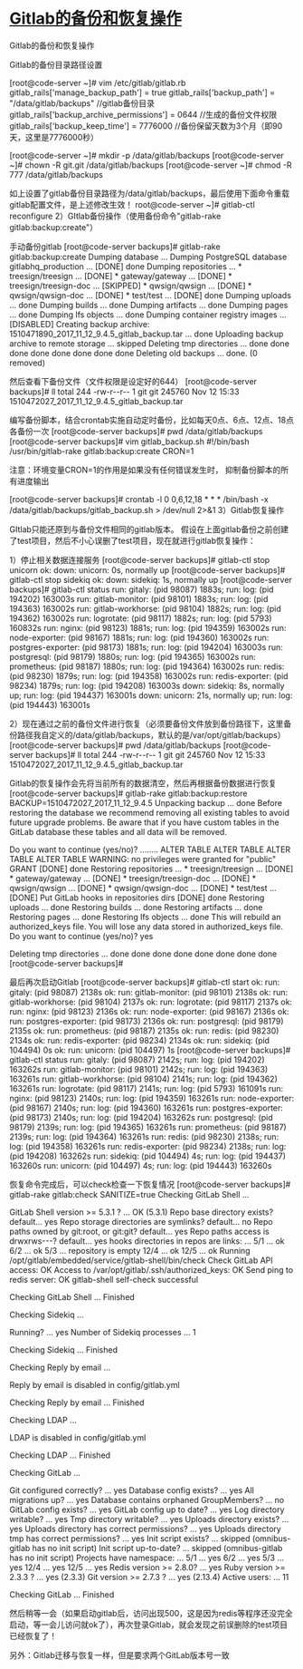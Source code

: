 [Gitlab的备份和恢复操作](https://www.cnblogs.com/blog-lhong/p/12880915.html)
====================================================================

Gitlab的备份和恢复操作

Gitlab的备份目录路径设置

\[root@code\-server ~\]# vim /etc/gitlab/gitlab.rb
gitlab\_rails\['manage\_backup\_path'\] = true
gitlab\_rails\['backup\_path'\] = "/data/gitlab/backups"    //gitlab备份目录
gitlab\_rails\['backup\_archive\_permissions'\] = 0644       //生成的备份文件权限
gitlab\_rails\['backup\_keep\_time'\] = 7776000              //备份保留天数为3个月（即90天，这里是7776000秒）

\[root@code\-server ~\]# mkdir -p /data/gitlab/backups
\[root@code\-server ~\]# chown -R git.git /data/gitlab/backups
\[root@code\-server ~\]# chmod -R 777 /data/gitlab/backups

如上设置了gitlab备份目录路径为/data/gitlab/backups，最后使用下面命令重载gitlab配置文件，是上述修改生效！
root@code\-server ~\]# gitlab-ctl reconfigure
2）GItlab备份操作（使用备份命令"gitlab-rake gitlab:backup:create"）


手动备份gitlab
\[root@code\-server backups\]# gitlab-rake gitlab:backup:create
Dumping database ...
Dumping PostgreSQL database gitlabhq\_production ... \[DONE\]
done
Dumping repositories ...
 \* treesign/treesign ... \[DONE\]
 \* gateway/gateway ... \[DONE\]
 \* treesign/treesign-doc ... \[SKIPPED\]
 \* qwsign/qwsign ... \[DONE\]
 \* qwsign/qwsign-doc ... \[DONE\]
 \* test/test ... \[DONE\]
done
Dumping uploads ...
done
Dumping builds ...
done
Dumping artifacts ...
done
Dumping pages ...
done
Dumping lfs objects ...
done
Dumping container registry images ...
\[DISABLED\]
Creating backup archive: 1510471890\_2017\_11\_12\_9.4.5\_gitlab\_backup.tar ... done
Uploading backup archive to remote storage  ... skipped
Deleting tmp directories ... done
done
done
done
done
done
done
done
Deleting old backups ... done. (0 removed)

然后查看下备份文件（文件权限是设定好的644）
\[root@code\-server backups\]# ll
total 244
-rw-r--r-- 1 git git 245760 Nov 12 15:33 1510472027\_2017\_11\_12\_9.4.5\_gitlab\_backup.tar

编写备份脚本，结合crontab实施自动定时备份，比如每天0点、6点、12点、18点各备份一次
\[root@code\-server backups\]# pwd
/data/gitlab/backups
\[root@code\-server backups\]# vim gitlab\_backup.sh
#!/bin/bash
/usr/bin/gitlab-rake gitlab:backup:create CRON=1

注意：环境变量CRON\=1的作用是如果没有任何错误发生时， 抑制备份脚本的所有进度输出

\[root@code\-server backups\]# crontab -l
0 0,6,12,18 \* \* \* /bin/bash -x /data/gitlab/backups/gitlab\_backup.sh > /dev/null 2\>&1
3）Gitlab恢复操作

GItlab只能还原到与备份文件相同的gitlab版本。
假设在上面gitlab备份之前创建了test项目，然后不小心误删了test项目，现在就进行gitlab恢复操作：

1）停止相关数据连接服务
\[root@code\-server backups\]# gitlab-ctl stop unicorn
ok: down: unicorn: 0s, normally up
\[root@code\-server backups\]# gitlab-ctl stop sidekiq
ok: down: sidekiq: 1s, normally up
\[root@code\-server backups\]# gitlab-ctl status
run: gitaly: (pid 98087) 1883s; run: log: (pid 194202) 163003s
run: gitlab\-monitor: (pid 98101) 1883s; run: log: (pid 194363) 163002s
run: gitlab\-workhorse: (pid 98104) 1882s; run: log: (pid 194362) 163002s
run: logrotate: (pid 98117) 1882s; run: log: (pid 5793) 160832s
run: nginx: (pid 98123) 1881s; run: log: (pid 194359) 163002s
run: node\-exporter: (pid 98167) 1881s; run: log: (pid 194360) 163002s
run: postgres\-exporter: (pid 98173) 1881s; run: log: (pid 194204) 163003s
run: postgresql: (pid 98179) 1880s; run: log: (pid 194365) 163002s
run: prometheus: (pid 98187) 1880s; run: log: (pid 194364) 163002s
run: redis: (pid 98230) 1879s; run: log: (pid 194358) 163002s
run: redis\-exporter: (pid 98234) 1879s; run: log: (pid 194208) 163003s
down: sidekiq: 8s, normally up; run: log: (pid 194437) 163001s
down: unicorn: 21s, normally up; run: log: (pid 194443) 163001s

2）现在通过之前的备份文件进行恢复（必须要备份文件放到备份路径下，这里备份路径我自定义的/data/gitlab/backups，默认的是/var/opt/gitlab/backups）
\[root@code\-server backups\]# pwd
/data/gitlab/backups
\[root@code\-server backups\]# ll
total 244
-rw-r--r-- 1 git git 245760 Nov 12 15:33 1510472027\_2017\_11\_12\_9.4.5\_gitlab\_backup.tar

Gitlab的恢复操作会先将当前所有的数据清空，然后再根据备份数据进行恢复
\[root@code\-server backups\]# gitlab-rake gitlab:backup:restore BACKUP=1510472027\_2017\_11\_12\_9.4.5
Unpacking backup ... done
Before restoring the database we recommend removing all existing
tables to avoid future upgrade problems. Be aware that if you have
custom tables in the GitLab database these tables and all data will be
removed.

Do you want to continue (yes/no)?
........
ALTER TABLE
ALTER TABLE
ALTER TABLE
ALTER TABLE
WARNING:  no privileges were granted for "public"
GRANT
\[DONE\]
done
Restoring repositories ...
 \* treesign/treesign ... \[DONE\]
 \* gateway/gateway ... \[DONE\]
 \* treesign/treesign-doc ... \[DONE\]
 \* qwsign/qwsign ... \[DONE\]
 \* qwsign/qwsign-doc ... \[DONE\]
 \* test/test ... \[DONE\]
Put GitLab hooks in repositories dirs \[DONE\]
done
Restoring uploads ...
done
Restoring builds ...
done
Restoring artifacts ...
done
Restoring pages ...
done
Restoring lfs objects ...
done
This will rebuild an authorized\_keys file.
You will lose any data stored in authorized\_keys file.
Do you want to continue (yes/no)? yes


Deleting tmp directories ... done
done
done
done
done
done
done
done
\[root@code\-server backups\]#

最后再次启动Gitlab
\[root@code\-server backups\]# gitlab-ctl start
ok: run: gitaly: (pid 98087) 2138s
ok: run: gitlab\-monitor: (pid 98101) 2138s
ok: run: gitlab\-workhorse: (pid 98104) 2137s
ok: run: logrotate: (pid 98117) 2137s
ok: run: nginx: (pid 98123) 2136s
ok: run: node\-exporter: (pid 98167) 2136s
ok: run: postgres\-exporter: (pid 98173) 2136s
ok: run: postgresql: (pid 98179) 2135s
ok: run: prometheus: (pid 98187) 2135s
ok: run: redis: (pid 98230) 2134s
ok: run: redis\-exporter: (pid 98234) 2134s
ok: run: sidekiq: (pid 104494) 0s
ok: run: unicorn: (pid 104497) 1s
\[root@code\-server backups\]# gitlab-ctl status
run: gitaly: (pid 98087) 2142s; run: log: (pid 194202) 163262s
run: gitlab\-monitor: (pid 98101) 2142s; run: log: (pid 194363) 163261s
run: gitlab\-workhorse: (pid 98104) 2141s; run: log: (pid 194362) 163261s
run: logrotate: (pid 98117) 2141s; run: log: (pid 5793) 161091s
run: nginx: (pid 98123) 2140s; run: log: (pid 194359) 163261s
run: node\-exporter: (pid 98167) 2140s; run: log: (pid 194360) 163261s
run: postgres\-exporter: (pid 98173) 2140s; run: log: (pid 194204) 163262s
run: postgresql: (pid 98179) 2139s; run: log: (pid 194365) 163261s
run: prometheus: (pid 98187) 2139s; run: log: (pid 194364) 163261s
run: redis: (pid 98230) 2138s; run: log: (pid 194358) 163261s
run: redis\-exporter: (pid 98234) 2138s; run: log: (pid 194208) 163262s
run: sidekiq: (pid 104494) 4s; run: log: (pid 194437) 163260s
run: unicorn: (pid 104497) 4s; run: log: (pid 194443) 163260s

恢复命令完成后，可以check检查一下恢复情况
\[root@code\-server backups\]# gitlab-rake gitlab:check SANITIZE=true
Checking GitLab Shell ...

GitLab Shell version \>= 5.3.1 ? ... OK (5.3.1)
Repo base directory exists?
default... yes
Repo storage directories are symlinks?
default... no
Repo paths owned by git:root, or git:git?
default... yes
Repo paths access is drwxrws\---?
default... yes
hooks directories in repos are links: ...
5/1 ... ok
6/2 ... ok
5/3 ... repository is empty
12/4 ... ok
12/5 ... ok
Running /opt/gitlab/embedded/service/gitlab-shell/bin/check
Check GitLab API access: OK
Access to /var/opt/gitlab/.ssh/authorized\_keys: OK
Send ping to redis server: OK
gitlab\-shell self-check successful

Checking GitLab Shell ... Finished

Checking Sidekiq ...

Running? ... yes
Number of Sidekiq processes ... 1

Checking Sidekiq ... Finished

Checking Reply by email ...

Reply by email is disabled in config/gitlab.yml

Checking Reply by email ... Finished

Checking LDAP ...

LDAP is disabled in config/gitlab.yml

Checking LDAP ... Finished

Checking GitLab ...

Git configured correctly? ... yes
Database config exists? ... yes
All migrations up? ... yes
Database contains orphaned GroupMembers? ... no
GitLab config exists? ... yes
GitLab config up to date? ... yes
Log directory writable? ... yes
Tmp directory writable? ... yes
Uploads directory exists? ... yes
Uploads directory has correct permissions? ... yes
Uploads directory tmp has correct permissions? ... yes
Init script exists? ... skipped (omnibus-gitlab has no init script)
Init script up\-to-date? ... skipped (omnibus-gitlab has no init script)
Projects have namespace: ...
5/1 ... yes
6/2 ... yes
5/3 ... yes
12/4 ... yes
12/5 ... yes
Redis version \>= 2.8.0? ... yes
Ruby version \>= 2.3.3 ? ... yes (2.3.3)
Git version \>= 2.7.3 ? ... yes (2.13.4)
Active users: ... 11

Checking GitLab ... Finished

然后稍等一会（如果启动gitlab后，访问出现500，这是因为redis等程序还没完全启动，等一会儿访问就ok了），再次登录Gitlab，就会发现之前误删除的test项目已经恢复了！

另外：Gitlab迁移与恢复一样，但是要求两个GitLab版本号一致
